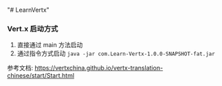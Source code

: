 "# LearnVertx" 

### Vert.x 启动方式
1. 直接通过 main 方法启动
2. 通过指令方式启动
``
java -jar com.Learn-Vertx-1.0.0-SNAPSHOT-fat.jar
``

参考文档: https://vertxchina.github.io/vertx-translation-chinese/start/Start.html 


